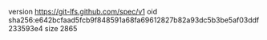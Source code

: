 version https://git-lfs.github.com/spec/v1
oid sha256:e642bcfaad5fcb9f848591a68fa69612827b82a93dc5b3be5af03ddf233593e4
size 2865
